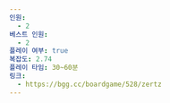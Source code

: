 ```yaml
---
인원:
  - 2
베스트 인원:
  - 2
플레이 여부: true
복잡도: 2.74
플레이 타임: 30~60분
링크:
  - https://bgg.cc/boardgame/528/zertz
---
```

